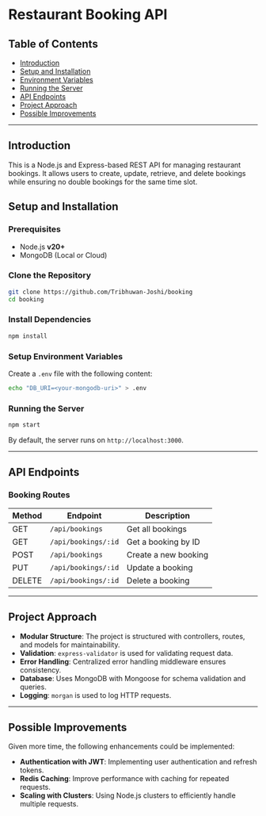 # Restaurant Booking API

## Table of Contents

- [Introduction](#introduction)
- [Setup and Installation](#setup-and-installation)
- [Environment Variables](#environment-variables)
- [Running the Server](#running-the-server)
- [API Endpoints](#api-endpoints)
- [Project Approach](#project-approach)
- [Possible Improvements](#possible-improvements)

---

## Introduction

This is a Node.js and Express-based REST API for managing restaurant bookings. It allows users to create, update, retrieve, and delete bookings while ensuring no double bookings for the same time slot.

## Setup and Installation

### Prerequisites

- Node.js **v20+**
- MongoDB (Local or Cloud)

### Clone the Repository

```sh
git clone https://github.com/Tribhuwan-Joshi/booking
cd booking
```

### Install Dependencies

```sh
npm install
```

### Setup Environment Variables

Create a `.env` file with the following content:

```sh
echo "DB_URI=<your-mongodb-uri>" > .env
```

### Running the Server

```sh
npm start
```

By default, the server runs on `http://localhost:3000`.

---

## API Endpoints

### Booking Routes

| Method | Endpoint            | Description          |
| ------ | ------------------- | -------------------- |
| GET    | `/api/bookings`     | Get all bookings     |
| GET    | `/api/bookings/:id` | Get a booking by ID  |
| POST   | `/api/bookings`     | Create a new booking |
| PUT    | `/api/bookings/:id` | Update a booking     |
| DELETE | `/api/bookings/:id` | Delete a booking     |

---

## Project Approach

- **Modular Structure**: The project is structured with controllers, routes, and models for maintainability.
- **Validation**: `express-validator` is used for validating request data.
- **Error Handling**: Centralized error handling middleware ensures consistency.
- **Database**: Uses MongoDB with Mongoose for schema validation and queries.
- **Logging**: `morgan` is used to log HTTP requests.

---

## Possible Improvements

Given more time, the following enhancements could be implemented:

- **Authentication with JWT**: Implementing user authentication and refresh tokens.
- **Redis Caching**: Improve performance with caching for repeated requests.
- **Scaling with Clusters**: Using Node.js clusters to efficiently handle multiple requests.
